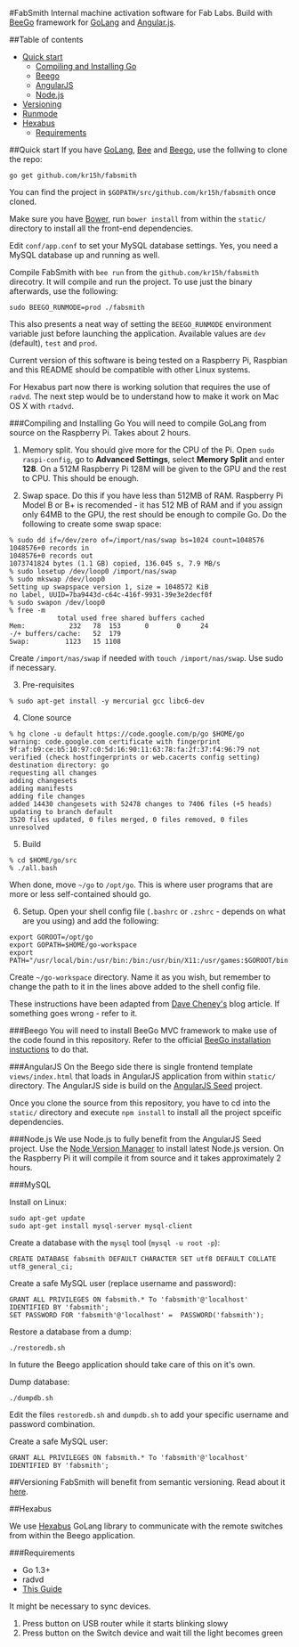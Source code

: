 #FabSmith
Internal machine activation software for Fab Labs. Build with [BeeGo](http://beego.me) framework for [GoLang](https://golang.org) and [Angular.js](https://angularjs.org).

##Table of contents
- [Quick start](#quick-start)
  - [Compiling and Installing Go](#compiling-and-installing-go)
  - [Beego](#beego)
  - [AngularJS](#angularjs)
  - [Node.js](#nodejs)
- [Versioning](#versioning)
- [Runmode](#runmode)
- [Hexabus](#hexabus)
  - [Requirements](#requirements)

##Quick start
If you have [GoLang](https://golang.org), [Bee](https://github.com/beego/bee) and [Beego](http://beego.me), use the follwing to clone the repo:  
```
go get github.com/kr15h/fabsmith
```
You can find the project in `$GOPATH/src/github.com/kr15h/fabsmith` once cloned.

Make sure you have [Bower](http://bower.io), run `bower install` from within the `static/` directory to install all the front-end dependencies.

Edit `conf/app.conf` to set your MySQL database settings. Yes, you need a MySQL database up and running as well.

Compile FabSmith with `bee run` from the `github.com/kr15h/fabsmith` direcotry. It will compile and run the project. To use just the binary afterwards, use the following:  
```
sudo BEEGO_RUNMODE=prod ./fabsmith
```

This also presents a neat way of setting the `BEEGO_RUNMODE` environment variable just before launching the application. Available values are `dev` (default), `test` and `prod`.

Current version of this software is being tested on a Raspberry Pi, Raspbian and this README should be compatible with other Linux systems.

For Hexabus part now there is working solution that requires the use of `radvd`. The next step would be to understand how to make it work on Mac OS X with `rtadvd`. 

###Compiling and Installing Go
You will need to compile GoLang from source on the Raspberry Pi. Takes about 2 hours. 

 1. Memory split. You should give more for the CPU of the Pi. Open `sudo raspi-config`, go to **Advanced Settings**, select **Memory Split** and enter **128**. On a 512M Raspberry Pi 128M will be given to the GPU and the rest to CPU. This should be enough.
 
 2. Swap space. Do this if you have less than 512MB of RAM. Raspberry Pi Model B or B+ is recomended - it has 512 MB of RAM and if you assign only 64MB to the GPU, the rest should be enough to compile Go. Do the following to create some swap space:  
 ```
 % sudo dd if=/dev/zero of=/import/nas/swap bs=1024 count=1048576
1048576+0 records in
1048576+0 records out
1073741824 bytes (1.1 GB) copied, 136.045 s, 7.9 MB/s
% sudo losetup /dev/loop0 /import/nas/swap
% sudo mkswap /dev/loop0
Setting up swapspace version 1, size = 1048572 KiB
no label, UUID=7ba9443d-c64c-416f-9931-39e3e2decf0f
% sudo swapon /dev/loop0
% free -m
             total used free shared buffers cached
Mem:           232   78  153      0       0     24
-/+ buffers/cache:   52  179
Swap:         1123   15 1108
 ```  
 Create `/import/nas/swap` if needed with `touch /import/nas/swap`. Use sudo if necessary.
 
 3. Pre-requisites  
 ```
 % sudo apt-get install -y mercurial gcc libc6-dev
 ```
 
 4. Clone source  
 ```
 % hg clone -u default https://code.google.com/p/go $HOME/go
warning: code.google.com certificate with fingerprint 9f:af:b9:ce:b5:10:97:c0:5d:16:90:11:63:78:fa:2f:37:f4:96:79 not verified (check hostfingerprints or web.cacerts config setting)
destination directory: go
requesting all changes
adding changesets
adding manifests
adding file changes
added 14430 changesets with 52478 changes to 7406 files (+5 heads)
updating to branch default
3520 files updated, 0 files merged, 0 files removed, 0 files unresolved
 ```
 
 5. Build
 ```
 % cd $HOME/go/src
% ./all.bash
 ```
 When done, move `~/go` to `/opt/go`. This is where user programs that are more or less self-contained should go.
 
 6. Setup. Open your shell config file (`.bashrc` or `.zshrc` - depends on what are you using) and add the following:  
 ```
 export GOROOT=/opt/go
export GOPATH=$HOME/go-workspace
export PATH="/usr/local/bin:/usr/bin:/bin:/usr/bin/X11:/usr/games:$GOROOT/bin:$GOPATH/bin"
 ```
 Create `~/go-workspace` directory. Name it as you wish, but remember to change the path to it in the lines above added to the shell config file.
 
These instructions have been adapted from [Dave Cheney's](http://dave.cheney.net/2012/09/25/installing-go-on-the-raspberry-pi) blog article. If something goes wrong - refer to it.
 

###Beego
You will need to install BeeGo MVC framework to make use of the code found in this repository. Refer to the official [BeeGo installation instuctions](http://beego.me/quickstart) to do that.

###AngularJS
On the Beego side there is single frontend template `views/index.html` that loads in AngularJS application from within `static/` directory. The AngularJS side is build on the [AngularJS Seed](https://github.com/angular/angular-seed) project.

Once you clone the source from this repository, you have to cd into the `static/` directory and execute `npm install` to install all the project spceific dependencies.

###Node.js
We use Node.js to fully benefit from the AngularJS Seed project. Use the [Node Version Manager](https://github.com/creationix/nvm) to install latest Node.js version. On the Raspberry Pi it will compile it from source and it takes approximately 2 hours.

###MySQL

Install on Linux:  
```
sudo apt-get update
sudo apt-get install mysql-server mysql-client
```

Create a database with the `mysql` tool (`mysql -u root -p`):
```
CREATE DATABASE fabsmith DEFAULT CHARACTER SET utf8 DEFAULT COLLATE utf8_general_ci;
```

Create a safe MySQL user (replace username and password): 
```
GRANT ALL PRIVILEGES ON fabsmith.* To 'fabsmith'@'localhost' IDENTIFIED BY 'fabsmith';
SET PASSWORD FOR 'fabsmith'@'localhost' =  PASSWORD('fabsmith');
```

Restore a database from a dump:
```
./restoredb.sh
```

In future the Beego application should take care of this on it's own.

Dump database:
```
./dumpdb.sh
```

Edit the files `restoredb.sh` and `dumpdb.sh` to add your specific username and password combination.

Create a safe MySQL user: 
```
GRANT ALL PRIVILEGES ON fabsmith.* To 'fabsmith'@'localhost' IDENTIFIED BY 'fabsmith';
```

##Versioning
FabSmith will benefit from semantic versioning. Read about it [here](http://semver.org).

##Hexabus

We use [Hexabus](https://github.com/mysmartgrid/hexabus) GoLang library to communicate with the remote switches from within the Beego application.

###Requirements
- Go 1.3+
- radvd
- [This Guide](https://github.com/mysmartgrid/hexabus/wiki/Connect-PC-Directly)

It might be necessary to sync devices.  
1. Press button on USB router while it starts blinking slowy  
2. Press button on the Switch device and wait till the light becomes green



